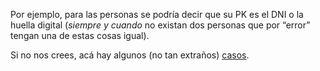 Por ejemplo, para las personas se podría decir que su PK es el DNI o la huella digital (_siempre y cuando_ no existan dos personas que por “error” tengan una de estas cosas igual).

Si no nos crees, acá hay algunos (no tan extraños) [casos](https://www.diariocordoba.com/noticias/sociedad/nacen-trillizos-identicos-misma-huella-dactilar_342821.html).

